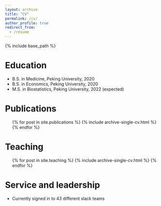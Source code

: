 ```yaml
---
layout: archive
title: "CV"
permalink: /cv/
author_profile: true
redirect_from:
  - /resume
---
```


{% include base_path %}

Education
======
* B.S. in Medicine, Peking University, 2020
* B.S. in Economics, Peking University, 2020
* M.S. in Biostatistics, Peking University, 2022 (expected)

Publications
======
  <ul>{% for post in site.publications %}
    {% include archive-single-cv.html %}
  {% endfor %}</ul>
  
  
Teaching
======
  <ul>{% for post in site.teaching %}
    {% include archive-single-cv.html %}
  {% endfor %}</ul>
  
Service and leadership
======
* Currently signed in to 43 different slack teams
